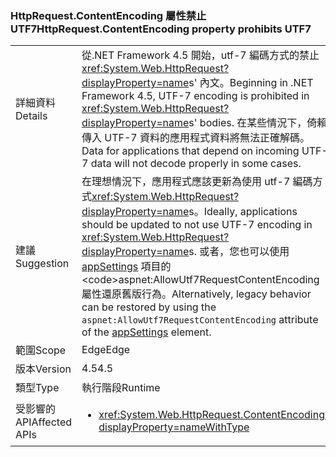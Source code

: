### <a name="httprequestcontentencoding-property-prohibits-utf7"></a><span data-ttu-id="a38ba-101">HttpRequest.ContentEncoding 屬性禁止 UTF7</span><span class="sxs-lookup"><span data-stu-id="a38ba-101">HttpRequest.ContentEncoding property prohibits UTF7</span></span>

|   |   |
|---|---|
|<span data-ttu-id="a38ba-102">詳細資料</span><span class="sxs-lookup"><span data-stu-id="a38ba-102">Details</span></span>|<span data-ttu-id="a38ba-103">從.NET Framework 4.5 開始，utf-7 編碼方式的禁止<xref:System.Web.HttpRequest?displayProperty=name>s' 內文。</span><span class="sxs-lookup"><span data-stu-id="a38ba-103">Beginning in .NET Framework 4.5, UTF-7 encoding is prohibited in <xref:System.Web.HttpRequest?displayProperty=name>s' bodies.</span></span> <span data-ttu-id="a38ba-104">在某些情況下，倚賴傳入 UTF-7 資料的應用程式資料將無法正確解碼。</span><span class="sxs-lookup"><span data-stu-id="a38ba-104">Data for applications that depend on incoming UTF-7 data will not decode properly in some cases.</span></span>|
|<span data-ttu-id="a38ba-105">建議</span><span class="sxs-lookup"><span data-stu-id="a38ba-105">Suggestion</span></span>|<span data-ttu-id="a38ba-106">在理想情況下，應用程式應該更新為使用 utf-7 編碼方式<xref:System.Web.HttpRequest?displayProperty=name>s。</span><span class="sxs-lookup"><span data-stu-id="a38ba-106">Ideally, applications should be updated to not use UTF-7 encoding in <xref:System.Web.HttpRequest?displayProperty=name>s.</span></span> <span data-ttu-id="a38ba-107">或者，您也可以使用 [appSettings](https://msdn.microsoft.com/library/hh975440(v=vs.110).aspx) 項目的 <code>aspnet:AllowUtf7RequestContentEncoding</code> 屬性還原舊版行為。</span><span class="sxs-lookup"><span data-stu-id="a38ba-107">Alternatively, legacy behavior can be restored by using the <code>aspnet:AllowUtf7RequestContentEncoding</code> attribute of the [appSettings](https://msdn.microsoft.com/library/hh975440(v=vs.110).aspx) element.</span></span>|
|<span data-ttu-id="a38ba-108">範圍</span><span class="sxs-lookup"><span data-stu-id="a38ba-108">Scope</span></span>|<span data-ttu-id="a38ba-109">Edge</span><span class="sxs-lookup"><span data-stu-id="a38ba-109">Edge</span></span>|
|<span data-ttu-id="a38ba-110">版本</span><span class="sxs-lookup"><span data-stu-id="a38ba-110">Version</span></span>|<span data-ttu-id="a38ba-111">4.5</span><span class="sxs-lookup"><span data-stu-id="a38ba-111">4.5</span></span>|
|<span data-ttu-id="a38ba-112">類型</span><span class="sxs-lookup"><span data-stu-id="a38ba-112">Type</span></span>|<span data-ttu-id="a38ba-113">執行階段</span><span class="sxs-lookup"><span data-stu-id="a38ba-113">Runtime</span></span>|
|<span data-ttu-id="a38ba-114">受影響的 API</span><span class="sxs-lookup"><span data-stu-id="a38ba-114">Affected APIs</span></span>|<ul><li><xref:System.Web.HttpRequest.ContentEncoding?displayProperty=nameWithType></li></ul>|

